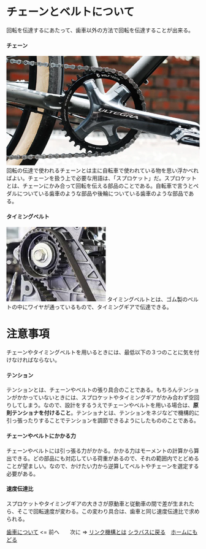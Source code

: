 # チェーンとベルトについて
回転を伝達するにあたって、歯車以外の方法で回転を伝達することが出来る。

#### チェーン
![チェーン写真](chain-ring-main.webp)
回転の伝達で使われるチェーンとは主に自転車で使われている物を思い浮かべればよい。チェーンを扱う上で必要な用語は、「スプロケット」だ。スプロケットとは、チェーンにかみ合って回転を伝える部品のことである。自転車で言うとペダルについている歯車のような部品や後輪についている歯車のような部品である。
#### タイミングベルト
![タイミングベルト](timing-belt.jpeg)
タイミングベルトとは、ゴム製のベルトの中にワイヤが通っているもので、タイミングギアで伝達できる。

# 注意事項
チェーンやタイミングベルトを用いるときには、最低以下の３つのことに気を付けなければならない。
#### テンション
テンションとは、チェーンやベルトの張り具合のことである。もちろんテンションがかかっていないときには、スプロケットやタイミングギアがかみ合わず空回りしてしまう。なので、設計をするうえでチェーンやベルトを用いる場合は、**原則テンショナを付けること**。テンショナとは、テンションをネジなどで機構的に引っ張ったりすることでテンションを調節できるようにしたもののことである。
#### チェーンやベルトにかかる力
チェーンやベルトには引っ張る力がかかる。かかる力はモーメントの計算から算出できる。どの部品にも対応している荷重があるので、それの範囲内でとどめることが望ましい。なので、かけたい力から逆算してベルトやチェーンを選定する必要がある。
#### 速度伝達比
スプロケットやタイミングギアの大きさが原動車と従動車の間で差が生まれたら、そこで回転速度が変わる。この変わり具合は、歯車と同じ速度伝達比で求められる。

[歯車について](about-gears.md) <= 前へ　　次に => [リンク機構とは](about-link-mechanism.md)
[シラバスに戻る](design-team-syllabus.md)　[ホームにもどる](design-team-home.md)